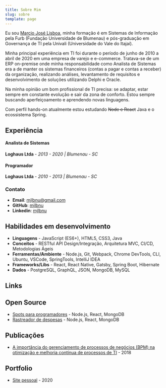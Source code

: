 ```yaml
---
title: Sobre Mim
slug: sobre
template: page
---
```


Eu sou [Marcio José Lisboa](/sobre), minha formação é em Sistemas de Informação pela Furb (Fundação Universidade de Blumenau) e pós-graduação em Governança de TI pela Univali (Universidade do Vale do Itajaí).

Minha principal experiência em TI foi durante o período de junho de 2010 a abril de 2020 em uma empresa de varejo e e-commerce. Tratava-se de um ERP on-premise onde minha responsabilidade como Analista de Sistemas era a de manter os sistemas financeiros (contas a pagar e contas a receber) da organização, realizando análises, levantamento de requisitos e desenvolvimento de soluções utilizando Delphi e Oracle.

Na minha opinião um bom profissional de TI precisa: se adaptar, estar sempre em constante evolução e sair da zona de conforto. Estou sempre buscando aperfeiçoamento e aprendendo novas linguagens.

Com perfil hands-on atualmente estou estudando ~~Node e React~~ Java e o ecossistema Spring.

## Experiência

#### Analista de Sistemas

**Loghaus Ltda** - _2013 - 2020 | Blumenau - SC_

#### Programador

**Loghaus Ltda** - _2010 - 2013 | Blumenau - SC_

### Contato

- **Email**: [mjlbnu@gmail.com](mailto:mjlbnu[AT]gmail[DOT]com)
- **GitHub**: <a href="https://github.com/mjlbnu/" target="_blank">mjlbnu</a>
- **Linkedin**: <a href="https://www.linkedin.com/in/mjlbnu/" target="_blank">mjlbnu</a>

## Habilidades em desenvolvimento

- **Linguagens** - JavaScript (ES6+), HTML5, CSS3, Java
- **Conceitos** - RESTful API Design/Integração, Arquitetura MVC, CI/CD, Metodologias Ágeis
- **Ferramentas/Ambiente** - Node.js, Git, Webpack, Chrome DevTools, CLI, Ubuntu,
  VSCode, SpringTools, IntelliJ IDEA
- **Frameworks/Libs** - React, React Native, Gatsby, Spring Boot, Hibernate
- **Dados** - PostgreSQL, GraphQL, JSON, MongoDB, MySQL

## Links

## Open Source

- <a href="https://github.com/mjlbnu/spots/" target="_blank">Spots para programadores</a> - Node.js, React, MongoDB
- <a href="https://github.com/mjlbnu/expense-tracker/" target="_blank">Rastreador de despesas</a> - Node.js, React, MongoDB

## Publicações

- <a href="https://www.riuni.unisul.br/handle/12345/5726/" target="_blank">A importância do gerenciamento de processos de negócios (BPM) na otimização e melhoria contínua de processos de TI</a> - 2018

## Portfolio

- <a href="https://www.programadorbr.com.br/" target="_blank">Site pessoal</a> - 2020
